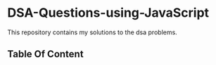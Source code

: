 # DSA-Questions-using-JavaScript

This repository contains my solutions to the dsa problems.

## Table Of Content
